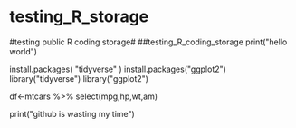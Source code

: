 # testing_R_storage
#testing public R coding storage#
##testing_R_coding_storage
print("hello world")

install.packages( "tidyverse" )
install.packages("ggplot2")
library("tidyverse")
library("ggplot2")

df<-mtcars %>%
    select(mpg,hp,wt,am)

print("github is wasting my time")
